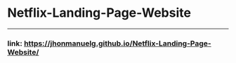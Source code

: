 # Netflix-Landing-Page-Website
****
### link: https://jhonmanuelg.github.io/Netflix-Landing-Page-Website/
